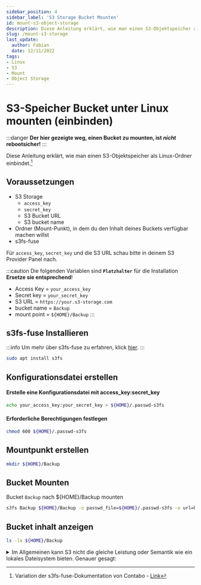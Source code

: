 ```yaml
---
sidebar_position: 4
sidebar_label: 'S3 Storage Bucket Mounten'
id: mount-s3-object-storage
description: Diese Anleitung erklärt, wie man einen S3-Objektspeicher als Linux-Ordner einbindet.
slug: /mount-s3-storage
last_update:
  author: Fabian
  date: 12/11/2022
tags:
- Linux
- S3
- Mount
- Object Storage
---
```


# S3-Speicher Bucket unter Linux mounten (einbinden)

:::danger
**Der hier gezeigte weg, einen Bucket zu mounten, ist _nicht_ rebootsicher!**
:::

Diese Anleitung erklärt, wie man einen S3-Objektspeicher als Linux-Ordner einbindet.[^1]

## Voraussetzungen

* S3 Storage
  * `access_key`
  * `secret_key`
  * S3 Bucket URL
  * S3 bucket name
* Ordner (Mount-Punkt), in dem du den Inhalt deines Buckets verfügbar machen willst
* s3fs-fuse

Für `access_key`, `secret_key` und die S3 URL schau bitte in deinem S3 Provider Panel nach.

:::caution
Die folgenden Variablen sind **`Platzhalter`** für die Installation **Ersetze sie entsprechend**!

* Access Key = `your_access_key`
* Secret key = `your_secret_key`
* S3 URL = `https://your.s3-storage.com`
* bucket name = `Backup`
* mount point = `${HOME}/Backup`
:::

## s3fs-fuse Installieren

:::info
Um mehr über s3fs-fuse zu erfahren, klick [hier](./s3fs-fuse).
:::

```bash
sudo apt install s3fs
```

## Konfigurationsdatei erstellen

#### Erstelle eine Konfigurationsdatei mit access_key:secret_key

```bash title='${HOME}/'
echo your_access_key:your_secret_key > ${HOME}/.passwd-s3fs
```

#### Erforderliche Berechtigungen festlegen

```bash title='${HOME}/'
chmod 600 ${HOME}/.passwd-s3fs
```

## Mountpunkt erstellen

```bash title='${HOME}'
mkdir ${HOME}/Backup
```

## Bucket Mounten

Bucket `Backup` nach ${HOME}/Backup mounten

```bash title='${HOME}/Backup'
s3fs Backup ${HOME}/Backup -o passwd_file=${HOME}/.passwd-s3fs -o url=https://your.s3-storage.com -o use_path_request_style
```

## Bucket inhalt anzeigen

```bash title='${HOME}'
ls -la ${HOME}/Backup
```

<details>
<summary>Im Allgemeinen kann S3 nicht die gleiche Leistung oder Semantik wie ein lokales Dateisystem bieten. Genauer gesagt:</summary>

| |
| --- |
|Zufällige Schreibvorgänge oder Anhänge an Dateien erfordern das Neuschreiben des gesamten Objekts, optimiert mit mehrteiliger Upload-Kopie|
|Metadatenoperationen wie das Auflisten von Verzeichnissen sind aufgrund der Netzwerklatenz schlecht|
|Anbieter, die nicht über AWS verfügen, verfügen möglicherweise über eine eventuelle Konsistenz, so dass Lesevorgänge vorübergehend veraltete Daten liefern können (AWS bietet seit Dezember 2020 eine Lese-nach-Schreib-Konsistenz).|
|keine atomaren Umbenennungen von Dateien oder Verzeichnissen|
|keine Koordinierung zwischen mehreren Clients, die denselben Bucket bestücken|
|keine hard links|
|inotify erkennt nur lokale Änderungen, keine externen Änderungen durch andere Clients oder Tools|
</details>

[^1]: Variation der s3fs-fuse-Dokumentation von Contabo - [Link](https://docs.contabo.com/docs/products/Object-Storage/Tools/s3fs-fuse)
